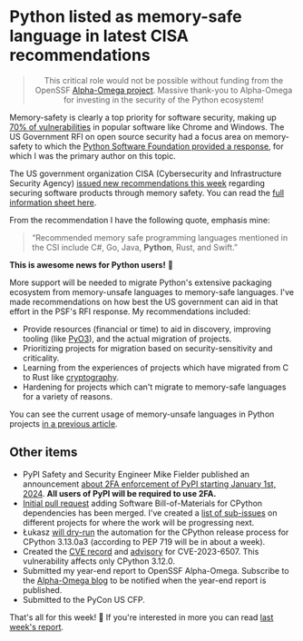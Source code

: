 # Python listed as memory-safe language in latest CISA recommendations

<blockquote>
  <center>This critical role would not be possible without funding from the OpenSSF <a href="https://alpha-omega.dev">Alpha-Omega project</a>. Massive thank-you to Alpha-Omega for investing in the security of the Python ecosystem!</center>
</blockquote>

Memory-safety is clearly a top priority for software security, making up [70% of vulnerabilities](https://www.cisa.gov/news-events/news/urgent-need-memory-safety-software-products) in popular software like Chrome and Windows.
The US Government RFI on open source security had a focus area on memory-safety to which the [Python Software Foundation provided a response](https://www.regulations.gov/comment/ONCD-2023-0002-0107),
for which I was the primary author on this topic.

The US government organization CISA (Cybersecurity and Infrastructure Security Agency) [issued new recommendations this week](https://www.nsa.gov/Press-Room/Press-Releases-Statements/Press-Release-View/Article/3608324/us-and-international-partners-issue-recommendations-to-secure-software-products/)
regarding securing software products through memory safety. You can read the [full information sheet here](https://media.defense.gov/2023/Dec/06/2003352724/-1/-1/0/THE-CASE-FOR-MEMORY-SAFE-ROADMAPS-TLP-CLEAR.PDF).

From the recommendation I have the following quote, emphasis mine:

> “Recommended memory safe programming languages mentioned in the CSI include C#, Go, Java, **Python**, Rust, and Swift.”

**This is awesome news for Python users!** 🥳

More support will be needed to migrate Python's extensive packaging ecosystem from memory-unsafe languages
to memory-safe languages. I've made recommendations on how best the US government can aid in that effort in the PSF's RFI response.
My recommendations included:

* Provide resources (financial or time) to aid in discovery, improving tooling (like [PyO3](https://github.com/PyO3)), and the actual migration of projects.
* Prioritizing projects for migration based on security-sensitivity and criticality.
* Learning from the experiences of projects which have migrated from C to Rust like [cryptography](https://www.youtube.com/watch?v=z_Eiy2W0APU).
* Hardening for projects which can't migrate to memory-safe languages for a variety of reasons.

You can see the current usage of memory-unsafe languages in Python projects [in a previous article](https://sethmlarson.dev/security-developer-in-residence-weekly-report-18).

## Other items

* PyPI Safety and Security Engineer Mike Fielder published an announcement [about 2FA enforcement of PyPI starting January 1st, 2024](https://discuss.python.org/t/announcement-2fa-requirement-for-pypi-2024-01-01/40906). **All users of PyPI will be required to use 2FA.**
* [Initial pull request](https://github.com/python/cpython/pull/112303) adding Software Bill-of-Materials for CPython dependencies has been merged.
  I've created a [list of sub-issues](https://discuss.python.org/t/create-and-distribute-software-bill-of-materials-sbom-for-python-artifacts/39293/11?u=sethmlarson) on different projects for where the work will be progressing next.
* Łukasz [will dry-run](https://github.com/python/release-tools/pull/71#issuecomment-1843852272) the automation for the CPython release process for CPython 3.13.0a3 (according to PEP 719 will be in about a week).
* Created the [CVE record](https://www.cve.org/CVERecord?id=CVE-2023-6507) and [advisory](https://mail.python.org/archives/list/security-announce@python.org/thread/AUL7QFHBLILGISS7U63B47AYSSGJJQZD/) for CVE-2023-6507. This vulnerability affects only CPython 3.12.0.
* Submitted my year-end report to OpenSSF Alpha-Omega. Subscribe to the [Alpha-Omega blog](https://alpha-omega.dev/resources/news/) to be notified when the year-end report is published.
* Submitted to the PyCon US CFP.

That's all for this week! 👋 If you're interested in more you can read [last week's report](http://sethmlarson.dev/security-developer-in-residence-weekly-report-20).
